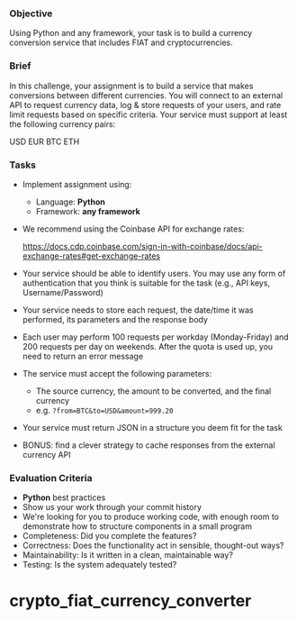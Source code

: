### Objective

Using Python and any framework, your task is to build a currency conversion service that includes FIAT and cryptocurrencies.

### Brief

In this challenge, your assignment is to build a service that makes conversions between different currencies. You will connect to an external API to request currency data, log & store requests of your users, and rate limit requests based on specific criteria. Your service must support at least the following currency pairs:

USD
EUR
BTC
ETH

### Tasks

- Implement assignment using:

  - Language: **Python**
  - Framework: **any framework**

- We recommend using the Coinbase API for exchange rates:

  https://docs.cdp.coinbase.com/sign-in-with-coinbase/docs/api-exchange-rates#get-exchange-rates

- Your service should be able to identify users. You may use any form of authentication that you think is suitable for the task (e.g., API keys, Username/Password)
- Your service needs to store each request, the date/time it was performed, its parameters and the response body
- Each user may perform 100 requests per workday (Monday-Friday) and 200 requests per day on weekends. After the quota is used up, you need to return an error message
- The service must accept the following parameters:
  - The source currency, the amount to be converted, and the final currency
  - e.g. `?from=BTC&to=USD&amount=999.20`
- Your service must return JSON in a structure you deem fit for the task
- BONUS: find a clever strategy to cache responses from the external currency API

### Evaluation Criteria

- **Python** best practices
- Show us your work through your commit history
- We're looking for you to produce working code, with enough room to demonstrate how to structure components in a small program
- Completeness: Did you complete the features?
- Correctness: Does the functionality act in sensible, thought-out ways?
- Maintainability: Is it written in a clean, maintainable way?
- Testing: Is the system adequately tested?

# crypto_fiat_currency_converter
